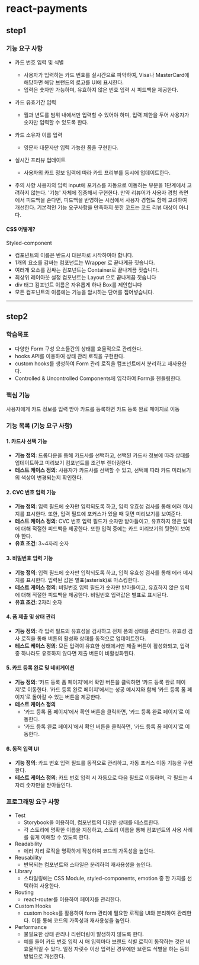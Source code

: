 # react-payments

## step1

### 기능 요구 사항

- 카드 번호 입력 및 식별

  - 사용자가 입력하는 카드 번호를 실시간으로 파악하여, Visa나 MasterCard에 해당하면 해당 브랜드의 로고를 UI에 표시한다.
  - 입력은 숫자만 가능하며, 유효하지 않은 번호 입력 시 피드백을 제공한다.

- 카드 유효기간 입력

  - 월과 년도를 범위 내에서만 입력할 수 있어야 하며, 입력 제한을 두어 사용자가 숫자만 입력할 수 있도록 한다.

- 카드 소유자 이름 입력

  - 영문자 대문자만 입력 가능한 폼을 구현한다.

- 실시간 프리뷰 업데이트

  - 사용자의 카드 정보 입력에 따라 카드 프리뷰를 동시에 업데이트한다.

- 주의 사항
  사용자의 입력 input에 포커스를 자동으로 이동하는 부분을 1단계에서 고려하지 않는다. '기능' 자체에 집중해서 구현한다. 만약 리뷰어가 사용자 경험 측면에서 피드백을 준다면, 피드백을 반영하는 시점에서 사용자 경험도 함께 고려하여 개선한다.
  기본적인 기능 요구사항을 만족하지 못한 코드는 코드 리뷰 대상이 아니다.

#### CSS 어떻게?

Styled-component

- 컴포넌트의 이름은 반드시 대문자로 시작하여야 합니다.
- 1개의 요소를 감싸는 컴포넌트는 Wrapper 로 끝나게끔 짓습니다.
- 여러개 요소를 감싸는 컴포넌트는 Container로 끝나게끔 짓습니다.
- 최상위 레이아웃 설정 컴포넌트는 Layout 으로 끝나게끔 짓습니다
- div 태그 컴포넌트 이름은 자유롭게 하나 Box를 제안합니다
- 모든 컴포넌트의 이름에는 기능을 암시하는 단어를 집어넣습니다.

---

## step2

### 학습목표

- 다양한 Form 구성 요소들간의 상태를 효율적으로 관리한다.
- hooks API를 이용하여 상태 관리 로직을 구현한다.
- custom hooks를 생성하여 Form 관리 로직을 컴포넌트에서 분리하고 재사용한다.
- Controlled & Uncontrolled Components에 입각하여 Form을 핸들링한다.

### 핵심 기능

사용자에게 카드 정보를 입력 받아 카드를 등록하면 카드 등록 완료 페이지로 이동

### 기능 목록 (기능 요구 사항)

#### 1. 카드사 선택 기능

- **기능 정의**: 드롭다운을 통해 카드사를 선택하고, 선택된 카드사 정보에 따라 상태를 업데이트하고 미리보기 컴포넌트를 조건부 렌더링한다.
- **테스트 케이스 정의**: 사용자가 카드사를 선택할 수 있고, 선택에 따라 카드 미리보기의 색상이 변경되는지 확인한다.

#### 2. CVC 번호 입력 기능

- **기능 정의**: 입력 필드에 숫자만 입력되도록 하고, 입력 유효성 검사를 통해 에러 메시지를 표시한다. 또한, 입력 필드에 포커스가 있을 때 뒷면 미리보기를 보여준다.
- **테스트 케이스 정의**: CVC 번호 입력 필드가 숫자만 받아들이고, 유효하지 않은 입력에 대해 적절한 피드백을 제공한다. 또한 입력 중에는 카드 미리보기의 뒷면이 보여야 한다.
- **유효 조건**: 3~4자리 숫자

#### 3. 비밀번호 입력 기능

- **기능 정의**: 입력 필드에 숫자만 입력되도록 하고, 입력 유효성 검사를 통해 에러 메시지를 표시한다. 입력된 값은 별표(asterisk)로 마스킹한다.
- **테스트 케이스 정의**: 비밀번호 입력 필드가 숫자만 받아들이고, 유효하지 않은 입력에 대해 적절한 피드백을 제공한다. 비밀번호 입력값은 별표로 표시된다.
- **유효 조건**: 2자리 숫자

#### 4. 폼 제출 및 상태 관리

- **기능 정의**: 각 입력 필드의 유효성을 검사하고 전체 폼의 상태를 관리한다. 유효성 검사 로직을 통해 버튼의 활성화 상태를 동적으로 업데이트한다.
- **테스트 케이스 정의**: 모든 입력이 유효한 상태에서만 제출 버튼이 활성화되고, 입력 중 하나라도 유효하지 않다면 제출 버튼이 비활성화된다.

#### 5. 카드 등록 완료 및 네비게이션

- **기능 정의**: ‘카드 등록 폼 페이지’에서 확인 버튼을 클릭하면 ‘카드 등록 완료 페이지’로 이동한다. ‘카드 등록 완료 페이지’에서는 성공 메시지와 함께 ‘카드 등록 폼 페이지’로 돌아갈 수 있는 버튼을 제공한다.
- **테스트 케이스 정의**
  - ‘카드 등록 폼 페이지’에서 확인 버튼을 클릭하면, ‘카드 등록 완료 페이지’로 이동한다.
  - ‘카드 등록 완료 페이지’에서 확인 버튼을 클릭하면, ‘카드 등록 폼 페이지’로 이동한다.

#### 6. 동적 입력 UI

- **기능 정의**: 카드 번호 입력 필드를 동적으로 관리하고, 자동 포커스 이동 기능을 구현한다.
- **테스트 케이스 정의**: 카드 번호 입력 시 자동으로 다음 필드로 이동하며, 각 필드는 4자리 숫자만을 받아들인다.

### 프로그래밍 요구 사항

- Test
  - Storybook을 이용하여, 컴포넌트의 다양한 상태를 테스트한다.
  - 각 스토리에 명확한 이름을 지정하고, 스토리 이름을 통해 컴포넌트의 사용 사례를 쉽게 이해할 수 있도록 한다.
- Readability
  - 에러 처리 로직을 명확하게 작성하여 코드의 가독성을 높인다.
- Reusability
  - 반복되는 컴포넌트와 스타일은 분리하여 재사용성을 높인다.
- Library
  - 스타일링에는 CSS Module, styled-components, emotion 중 한 가지를 선택하여 사용한다.
- Routing
  - react-router를 이용하여 페이지를 관리한다.
- Custom Hooks
  - custom hooks를 활용하여 form 관리에 필요한 로직을 UI와 분리하여 관리한다. 이를 통해 코드의 가독성과 재사용성을 높인다.
- Performance
  - 불필요한 상태 관리나 리렌더링이 발생하지 않도록 한다.
  - 예를 들어 카드 번호 입력 시 매 입력마다 브랜드 식별 로직이 동작하는 것은 비효율적일 수 있다. 일정 자릿수 이상 입력된 경우에만 브랜드 식별을 하는 등의 방법으로 개선한다.
